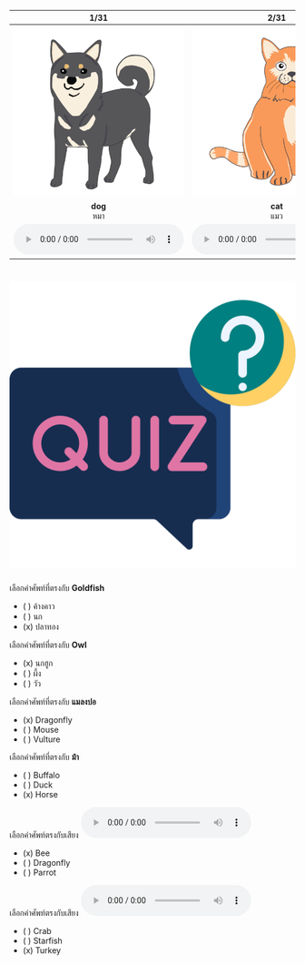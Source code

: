 <div class="carrousel">


|1/31|2/31|3/31|4/31|5/31|6/31|7/31|8/31|9/31|10/31|11/31|12/31|13/31|14/31|15/31|16/31|17/31|18/31|19/31|20/31|21/31|22/31|23/31|24/31|25/31|26/31|27/31|28/31|29/31|30/31|31/31|
| :----: | :----: | :----: | :----: | :----: | :----: | :----: | :----: | :----: | :----: | :----: | :----: | :----: | :----: | :----: | :----: | :----: | :----: | :----: | :----: | :----: | :----: | :----: | :----: | :----: | :----: | :----: | :----: | :----: | :----: | :----: |
|![](/media/img/animals__dog.svg)|![](/media/img/animals__cat.svg)|![](/media/img/animals__chicken.svg)|![](/media/img/animals__duck.svg)|![](/media/img/animals__bird.svg)|![](/media/img/animals__pig.svg)|![](/media/img/animals__rabbit.svg)|![](/media/img/animals__mouse.svg)|![](/media/img/animals__cow.svg)|![](/media/img/animals__buffalo.svg)|![](/media/img/animals__horse.svg)|![](/media/img/animals__sheep.svg)|![](/media/img/animals__goat.svg)|![](/media/img/animals__elephant.svg)|![](/media/img/animals__fish.svg)|![](/media/img/animals__crab.svg)|![](/media/img/animals__shrimp.svg)|![](/media/img/animals__starfish.svg)|![](/media/img/animals__goldfish.svg)|![](/media/img/animals__butterfly.svg)|![](/media/img/animals__dragonfly.svg)|![](/media/img/animals__bee.svg)|![](/media/img/animals__bat.svg)|![](/media/img/animals__parrot.svg)|![](/media/img/animals__peacock.svg)|![](/media/img/animals__shellfish.svg)|![](/media/img/animals__eagle.svg)|![](/media/img/animals__owl.svg)|![](/media/img/animals__vulture.svg)|![](/media/img/animals__ostrich.svg)|![](/media/img/animals__turkey.svg)|
|**dog**<br>หมา|**cat**<br>แมว|**chicken**<br>ไก่|**duck**<br>เป็ด|**bird**<br>นก|**pig**<br>หมู|**rabbit**<br>กระต่าย|**mouse**<br>หนู|**cow**<br>วัว|**buffalo**<br>ควาย|**horse**<br>ม้า|**sheep**<br>แกะ|**goat**<br>แพะ|**elephant**<br>ช้าง|**fish**<br>ปลา|**crab**<br>ปู|**shrimp**<br>กุ้ง|**starfish**<br>ปลาดาว|**goldfish**<br>ปลาทอง|**butterfly**<br>ผีเสื้อ|**dragonfly**<br>แมลงปอ|**bee**<br>ผึ้ง|**bat**<br>ค้างคาว|**parrot**<br>นกแก้ว|**peacock**<br>นกยูง|**shellfish**<br>หอย|**eagle**<br>นกอินทรี|**owl**<br>นกฮูก|**vulture**<br>อีแร้ง|**ostrich**<br>นกกระจอกเทศ|**turkey**<br>ไก่งวง|
|![](/media/audio/dog.mp3)|![](/media/audio/cat.mp3)|![](/media/audio/chicken.mp3)|![](/media/audio/duck.mp3)|![](/media/audio/bird.mp3)|![](/media/audio/pig.mp3)|![](/media/audio/rabbit.mp3)|![](/media/audio/mouse.mp3)|![](/media/audio/cow.mp3)|![](/media/audio/buffalo.mp3)|![](/media/audio/horse.mp3)|![](/media/audio/sheep.mp3)|![](/media/audio/goat.mp3)|![](/media/audio/elephant.mp3)|![](/media/audio/fish.mp3)|![](/media/audio/crab.mp3)|![](/media/audio/shrimp.mp3)|![](/media/audio/starfish.mp3)|![](/media/audio/goldfish.mp3)|![](/media/audio/butterfly.mp3)|![](/media/audio/dragonfly.mp3)|![](/media/audio/bee.mp3)|![](/media/audio/bat.mp3)|![](/media/audio/parrot.mp3)|![](/media/audio/peacock.mp3)|![](/media/audio/shellfish.mp3)|![](/media/audio/eagle.mp3)|![](/media/audio/owl.mp3)|![](/media/audio/vulture.mp3)|![](/media/audio/ostrich.mp3)|![](/media/audio/turkey.mp3)|

</div>



# ![icon](/media/icons/quiz.svg) 


 เลือกคำศัพท์ที่ตรงกับ **Goldfish**
 - ( ) ค้างคาว
 - ( ) นก
 - (x) ปลาทอง

 เลือกคำศัพท์ที่ตรงกับ **Owl**
 - (x) นกฮูก
 - ( ) ผึ้ง
 - ( ) วัว

 เลือกคำศัพท์ที่ตรงกับ **แมลงปอ**
 - (x) Dragonfly
 - ( ) Mouse
 - ( ) Vulture

 เลือกคำศัพท์ที่ตรงกับ **ม้า**
 - ( ) Buffalo
 - ( ) Duck
 - (x) Horse

เลือกคำศัพท์ตรงกับเสียง ![](/media/audio/bee.mp3) 
 - (x) Bee
 - ( ) Dragonfly
 - ( ) Parrot


เลือกคำศัพท์ตรงกับเสียง ![](/media/audio/turkey.mp3) 
 - ( ) Crab
 - ( ) Starfish
 - (x) Turkey

